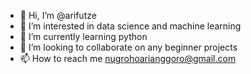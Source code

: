- 👋 Hi, I’m @arifutze
- 👀 I’m interested in data science and machine learning
- 🌱 I’m currently learning python
- 💞️ I’m looking to collaborate on any beginner projects
- 📫 How to reach me nugrohoarianggoro@gmail.com

<!---
arifutze/arifutze is a ✨ special ✨ repository because its `README.md` (this file) appears on your GitHub profile.
You can click the Preview link to take a look at your changes.
--->
